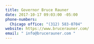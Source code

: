 ```yaml
---
title: Governor Bruce Rauner
date: 2017-10-17 09:03:00 -05:00
phone-numbers:
  Chicago office: "(312) 583-0704"
website: https://www.brucerauner.com/
email: " info@brucerauner.com "
---
```


